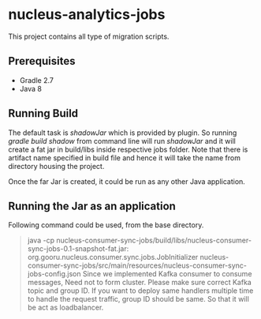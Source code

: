 # nucleus-analytics-jobs
This project contains all type of migration scripts.

## Prerequisites

- Gradle 2.7
- Java 8

## Running Build

The default task is *shadowJar* which is provided by plugin. So running *gradle build shadow* from command line will run *shadowJar* and it will create a fat jar in build/libs inside respective jobs folder. Note that there is artifact name specified in build file and hence it will take the name from directory housing the project.

Once the far Jar is created, it could be run as any other Java application.

## Running the Jar as an application

Following command could be used, from the base directory.

> java -cp nucleus-consumer-sync-jobs/build/libs/nucleus-consumer-sync-jobs-0.1-snapshot-fat.jar: org.gooru.nucleus.consumer.sync.jobs.JobInitializer nucleus-consumer-sync-jobs/src/main/resources/nucleus-consumer-sync-jobs-config.json
Since we implemented Kafka consumer to consume messages, Need not to form cluster. Please make sure correct Kafka topic and group ID. If you want to deploy same handlers multiple time to handle the request traffic, group ID should be same. So that it will be act as loadbalancer.
